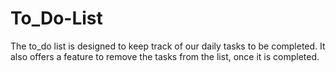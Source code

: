# To_Do-List
The to_do list is designed to keep track of our daily tasks to be completed. It also offers a feature to remove the tasks from the list, once it is completed.
